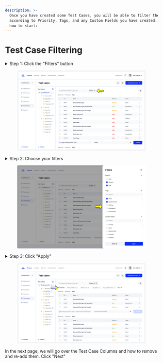 ```yaml
---
description: >-
  Once you have created some Test Cases, you will be able to filter them
  according to Priority, Tags, and any Custom Fields you have created. Here's
  how to start:
---
```


# Test Case Filtering

<details>

<summary>Step 1: Click the "Filters" button</summary>

From the Test Cases tab in the Projects section, click the "Filters" button. This will bring up all available filters in a side menu.&#x20;

</details>

<figure><img src="../../../.gitbook/assets/723_Test Cases 08_Test cases list - Create quick text case (1).png" alt=""><figcaption></figcaption></figure>

<details>

<summary>Step 2: Choose your filters</summary>

TestFiesta standard filters include Priority levels, Tags, and Custom fields you have created. You can also have custom filters by adding custom fields to your Test Cases &#x20;

</details>

<figure><img src="../../../.gitbook/assets/725_Test Cases 10_Test cases list - Filters.png" alt=""><figcaption></figcaption></figure>

<details>

<summary>Step 3: Click "Apply" </summary>

Once your finished choosing your filters hit "Apply."&#x20;

For this example, we have chosen the filters Medium and Low Priority Test Cases and Test Cases with the tags #test and #Performance. Now, only the Test Cases with these parameters will appear in all Test Folders.&#x20;

</details>

<figure><img src="../../../.gitbook/assets/724_Test Cases 09_Test cases list - Filters applied.png" alt=""><figcaption></figcaption></figure>

In the next page, we will go over the Test Case Columns and how to remove and re-add them. Click "Next"&#x20;
